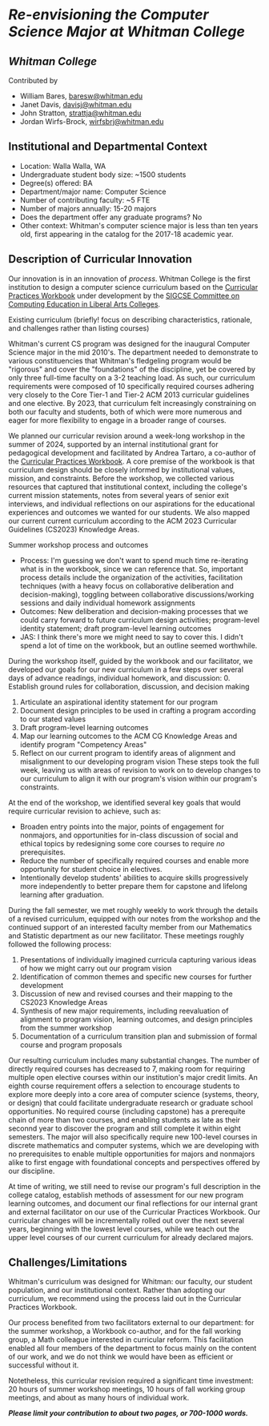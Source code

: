 # _Re-envisioning the Computer Science Major at Whitman College_

## _Whitman College_
Contributed by
- William Bares, baresw@whitman.edu
- Janet Davis, davisj@whitman.edu
- John Stratton, strattja@whitman.edu
- Jordan Wirfs-Brock, wirfsbrj@whitman.edu

## Institutional and Departmental Context
- Location: Walla Walla, WA
- Undergraduate student body size: ~1500 students
- Degree(s) offered: BA
- Department/major name: Computer Science
- Number of contributing faculty: ~5 FTE
- Number of majors annually: 15-20 majors
- Does the department offer any graduate programs? No
- Other context: Whitman's computer science major is less than ten years old, first appearing in the catalog for the 2017-18 academic year.

## Description of Curricular Innovation

Our innovation is in an innovation of _process_. 
Whitman College is the first institution to design a computer science curriculum based on the 
[Curricular Practices Workbook](https://computing-in-the-liberal-arts.github.io/CS2023/) under development by the 
[SIGCSE Committee on Computing Education in Liberal Arts Colleges](https://computing-in-the-liberal-arts.github.io/).

Existing curriculum (briefly! focus on describing characteristics, rationale, and challenges rather than listing courses)

Whitman's current CS program was designed for the inaugural Computer Science major in the mid 2010's. 
The department needed to demonstrate to various constituencies that Whitman's fledgeling program would be 
"rigorous" and cover the "foundations" of the discipline, yet be covered by only three full-time 
faculty on a 3-2 teaching load. 
As such, our curriculum requirements were composed of 10 specifically required courses adhering very closely to the 
Core Tier-1 and Tier-2 ACM 2013 curricular guidelines and one elective. 
By 2023, that curriculum felt increasingly constraining on both our faculty and students, both of which 
were more numerous and eager for more flexibility to engage in a broader range of courses.

We planned our curricular revision around a week-long workshop in the summer of 2024, 
supported by an internal institutional grant for pedagogical development and facilitated 
by Andrea Tartaro, a co-author of the [Curricular Practices Workbook](https://computing-in-the-liberal-arts.github.io/CS2023/).
A core premise of the workbook is that curriculum design should be closely 
informed by institutional values, mission, and constraints. 
Before the workshop, we collected various resources that captured that institutional 
context, including the college's current mission statements, notes from several years 
of senior exit interviews, and individual reflections on our aspirations for the 
educational experiences and outcomes we wanted for our students.
We also mapped our current current curriculum according to the ACM 2023 Curricular Guidelines (CS2023)
Knowledge Areas.

Summer workshop process and outcomes
- Process: I'm guessing we don't want to spend much time re-iterating what is in the workbook, since we can reference that. So, important process details include the organization of the activities, facilitation techniques (with a heavy focus on collaborative deliberation and decision-making), toggling between collaborative discussions/working sessions and daily individual homework assignments
- Outcomes: New deliberation and decision-making processes that we could carry forward to future curriculum design activities; program-level identity statement; draft program-level learning outcomes
- JAS: I think there's more we might need to say to cover this. I didn't spend a lot of time on the workbook, but an outline seemed worthwhile.

During the workshop itself, guided by the workbook and our facilitator, we 
developed our goals for our new curriculum in a few steps over several days of advance readings, individual homework, and discussion:
0. Establish ground rules for collaboration, discussion, and decision making
1. Articulate an aspirational identity statement for our program
2. Document design principles to be used in crafting a program according to our stated values
3. Draft program-level learning outcomes
4. Map our learning outcomes to the ACM CG Knowledge Areas and identify program "Competency Areas"
5. Reflect on our current program to identify areas of alignment and misalignment to our developing program vision
These steps took the full week, leaving us with areas of revision to work on to develop changes to our curriculum 
to align it with our program's vision within our program's constraints.

At the end of the workshop, we identified several key goals that would require curricular revision to achieve, such as:
* Broaden entry points into the major, points of engagement for nonmajors, and opportunities for in-class discussion of social and ethical topics by redesigning some core courses to require _no_ prerequisites.
* Reduce the number of specifically required courses and enable more opportunity for student choice in electives.
* Intentionally develop students' abilities to acquire skills progressively more independently to better prepare them for capstone and lifelong learning after graduation.

During the fall semester, we met roughly weekly to work through the details of a revised curriculum, 
equipped with our notes from the workshop and the continued support of an interested faculty member 
from our Mathematics and Statistic department as our new facilitator. 
These meetings roughly followed the following process:
1. Presentations of individually imagined curricula capturing various ideas of how we might carry out our program vision
2. Identification of common themes and specific new courses for further development
3. Discussion of new and revised courses and their mapping to the CS2023 Knowledge Areas
4. Synthesis of new major requirements, including reevaluation of alignment to program vision, learning outcomes, and design principles from the summer workshop
5. Documentation of a curriculum transition plan and submission of formal course and program proposals

Our resulting curriculum includes many substantial changes. 
The number of directly required courses has decreased to 7, making room for requiring multiple 
open elective courses within our institution's major credit limits. 
An eighth course requirement offers a selection to encourage students to explore more deeply 
into a core area of computer science (systems, theory, or design) that could facilitate 
undergraduate research or graduate school opportunities.
No required course (including capstone) has a prerequite chain of more than two courses, 
and enabling students as late as their seconnd year to discover the program and still 
complete it within eight semesters.
The major will also specifically require new 100-level courses in discrete mathematics and computer systems, 
which we are developing with no prerequisites to enable multiple opportunities for majors and nonmajors 
alike to first engage with foundational concepts and perspectives offered by our discipline. 

At time of writing, we still need to revise our program's full description in the college catalog, 
establish methods of assessment for our new program learning outcomes, and document our final reflections 
for our internal grant and external facilitator on our use of the Curricular Practices Workbook.
Our curricular changes will be incrementally rolled out over the next several years, 
beginning with the lowest level courses, while we teach out the upper level courses 
of our current curriculum for already declared majors. 

## Challenges/Limitations

Whitman's curriculum was designed for Whitman: 
our faculty, our student population, and our institutional context. 
Rather than adopting our curriculum, we recommend using the process laid out in the Curricular Practices Workbook. 

Our process benefited from two facilitators external to our department: 
for the summer workshop, a Workbook co-author, 
and for the fall working group, a Math colleague interested in curricular reform.
This facilitation enabled all four members of the department to focus mainly on the content of our work, 
and we do not think we would have been as efficient or successful without it.

Notetheless, this curricular revision required a significant time investment:
20 hours of summer workshop meetings, 10 hours of fall working group meetings, and about as many hours of individual work.

**_Please limit your contribution to about two pages, or 700-1000 words._**

